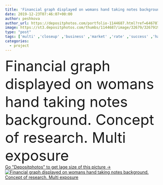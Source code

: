 ```yaml
---
title: 'Financial graph displayed on womans hand taking notes background. Concept of research. Multi exposure'
date: 2019-12-23T07:46:07+00:00
author: peshkova
author_url: https://depositphotos.com/portfolio-1144687.html?ref=64678756
image: https://st3.depositphotos.com/thumbs/1144687/image/32679/326791994/api_thumb_450.jpg?forcejpeg=true
type: "post"
tags: ['multi' ,'closeup' ,'business' ,'market' ,'rate' ,'success' ,'hands' ,'modern' ,'creative' ,'concept' ,'corporate' ,'woman' ,'working' ,'occupation' ,'writing' ,'pen' ,'note' ,'wallpaper' ,'drawing' ,'notepad' ,'currency' ,'exchange' ,'invest' ,'project' ,'stock' ,'dairy' ,'strategy' ,'online' ,'sketch' ,'crash' ,'double' ,'leadership' ,'loft' ,'designer' ,'analysis' ,'graph' ,'sell' ,'exposure' ,'international' ,'approach' ,'fund' ,'statistic' ,'trend' ,'businessperson' ,'Coworker' ,'forex' ,'feedback' ,'trader' ,'multitasking' ,'Wall Street' ]
categories: 
  - project
---
```

<div aling="center">
            <font size="60"> Financial graph displayed on womans hand taking notes background. Concept of research. Multi exposure</font>   
</div>
<div>
    <a href='https://st3.depositphotos.com/thumbs/1144687/image/32679/326791994/api_thumb_450.jpg?forcejpeg=true?ref=64678756' target=_blank > Go "Depositphotos" to get lage size of this picture ->
        <img href='https://st3.depositphotos.com/thumbs/1144687/image/32679/326791994/api_thumb_450.jpg?forcejpeg=true?ref=64678756' src='https://st3.depositphotos.com/1144687/32679/i/950/depositphotos_326791994-stock-photo-financial-graph-displayed-on-womans.jpg?forcejpeg=true' alt='Financial graph displayed on womans hand taking notes background. Concept of research. Multi exposure' >
    </a>
</div>
